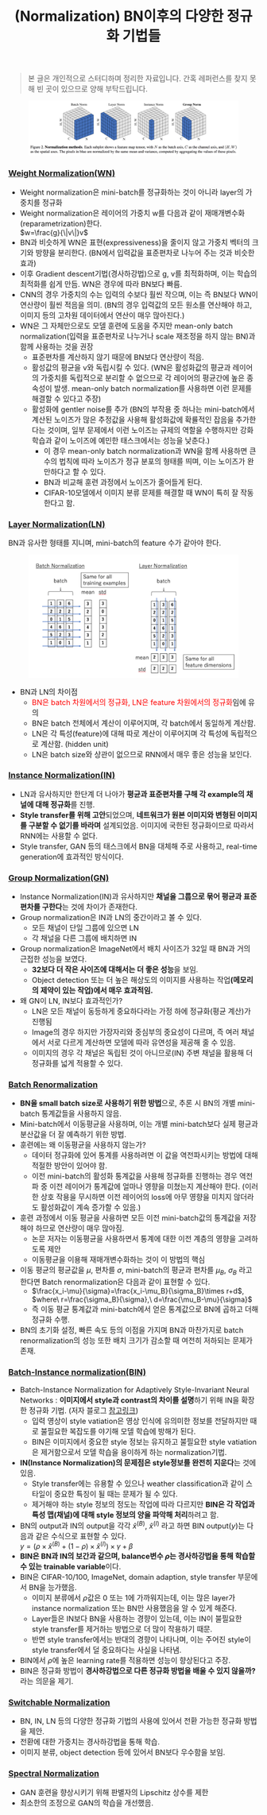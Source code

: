 ﻿---
title: "(Normalization) BN이후의 다양한 정규화 기법들"
tags: 
  - Deep Learning
  - Normalization
categories:
  - MLDLstudy
toc: true
author_profile: false
comments: 
  provider: "disqus"
  disqus:
    shortname: "https-brstar96-github-io"
use_math: true
header:
  teaser: /assets/Images/Norm-pic.png
---

<Blockquote><span style="font-size:11pt">본 글은 개인적으로 스터디하며 정리한 자료입니다. 간혹 레퍼런스를 찾지 못해 빈 곳이 있으므로 양해 부탁드립니다.</span></Blockquote>

<figure>
    <a href="/assets/Images/Norm-pic.png"><img src="/assets/Images/Norm-pic.png"></a>
</figure>

### [Weight Normalization(WN)](https://arxiv.org/pdf/1602.07868.pdf)

- <span style="font-size:11pt">Weight normalization은 mini-batch를 정규화하는 것이 아니라 layer의 가중치를 정규화</span>
- <span style="font-size:11pt">Weight normalization은 레이어의 가중치 w를 다음과 같이 재매개변수화(reparametrization)한다.</span><br> 
  $w=\frac{g}{\|v\|}v$
- <span style="font-size:11pt">BN과 비슷하게 WN은 표현(expressiveness)을 줄이지 않고 가중치 벡터의 크기와 방향을 분리한다. (BN에서 입력값을 표준편차로 나누어 주는 것과 비슷한 효과)<span>
- <span style="font-size:11pt">이후 Gradient descent기법(경사하강법)으로 g, v를 최적화하며, 이는 학습의 최적화를 쉽게 만듬. WN은 경우에 따라 BN보다 빠름.</span> 
- <span style="font-size:11pt">CNN의 경우 가중치의 수는 입력의 수보다 훨씬 작으며, 이는 즉 BN보다 WN이 연산량이 훨씬 적음을 의미. (BN의 경우 입력값의 모든 원소를 연산해야 하고, 이미지 등의 고차원 데이터에서 연산이 매우 많아진다.)</span>
- <span style="font-size:11pt">WN은 그 자체만으로도 모델 훈련에 도움을 주지만 mean-only batch normalization(입력을 표준편차로 나누거나 scale 재조정을 하지 않는 BN)과 함께 사용하는 것을 권장</span>
    - <span style="font-size:11pt">표준편차를 계산하지 않기 때문에 BN보다 연산량이 적음.</span> 
    - <span style="font-size:11pt">활성값의 평균을 v와 독립시킬 수 있다. (WN은 활성화값의 평균과 레이어의 가중치를 독립적으로 분리할 수 없으므로 각 레이어의 평균간에 높은 종속성이 발생. mean-only batch normalization를 사용하면 이런 문제를 해결할 수 있다고 주장)</span>
	- <span style="font-size:11pt">활성화에 gentler noise를 추가 (BN의 부작용 중 하나는 mini-batch에서 계산된 노이즈가 많은 추정값을 사용해 활성화값에 확률적인 잡음을 추가한다는 것이며, 일부 문제에서 이런 노이즈는 규제의 역할을 수행하지만 강화 학습과 같이 노이즈에 예민한 태스크에서는 성능을 낮춘다.)</span>
        - <span style="font-size:11pt">이 경우 mean-only batch normalization과 WN을 함께 사용하면 큰 수의 법칙에 따라 노이즈가 정규 분포의 형태를 띄며, 이는 노이즈가 완만하다고 할 수 있다.</span> 
		- <span style="font-size:11pt">BN과 비교해 훈련 과정에서 노이즈가 줄어들게 된다.</span> 
		- <span style="font-size:11pt">CIFAR-10모델에서 이미지 분류 문제를 해결할 때 WN이 특히 잘 작동한다고 함.</span> 

### [Layer Normalization(LN)](https://arxiv.org/pdf/1607.06450.pdf)
<span style="font-size:11pt">BN과 유사한 형태를 지니며, mini-batch의 feature 수가 같아야 한다. </span><br>

<figure>
    <a href="/assets/Images/LN.png"><img src="/assets/Images/LN.png"></a>
</figure>

- <span style="font-size:11pt">BN과 LN의 차이점</span>
    - <span style="color:red; font-size:11pt">BN은 batch 차원에서의 정규화, LN은 feature 차원에서의 정규화</span><span style="font-size:11pt">임에 유의</span>
    - <span style="font-size:11pt">BN은 batch 전체에서 계산이 이루어지며, 각 batch에서 동일하게 계산함.</span>
    - <span style="font-size:11pt">LN은 각 특성(feature)에 대해 따로 계산이 이루어지며 각 특성에 독립적으로 계산함. (hidden unit)</span>
    - <span style="font-size:11pt">LN은 batch size와 상관이 없으므로 RNN에서 매우 좋은 성능을 보인다.</span> 
    
### [Instance Normalization(IN)](https://arxiv.org/pdf/1607.08022.pdf)
- <span style="font-size:11pt">LN과 유사하지만 한단계 더 나아가 <b>평균과 표준편차를 구해 각 example의 채널에 대해 정규화</b>를 진행.</span>
- <span style="font-size:11pt"><b>Style transfer를 위해 고안</b>되었으며, <b>네트워크가 원본 이미지와 변형된 이미지를 구분할 수 없기를 바라며</b> 설계되었음. </b>이미지에 국한된 정규화</b>이므로 따라서 RNN에는 사용할 수 없다.</span>
- <span style="font-size:11pt">Style transfer, GAN 등의 태스크에서 BN을 대체해 주로 사용하고, real-time generation에 효과적인 방식이다.</span> 

### [Group Normalization(GN)](https://arxiv.org/pdf/1803.08494.pdf)
- <span style="font-size:11pt">Instance Normalization(IN)과 유사하지만 <b>채널을 그룹으로 묶어 평균과 표준편차를 구한다</b>는 것에 차이가 존재한다.</span> 
- <span style="font-size:11pt">Group normalization은 IN과 LN의 중간이라고 볼 수 있다. </span>
    - <span style="font-size:11pt">모든 채널이 단일 그룹에 있으면 LN</span>
    - <span style="font-size:11pt">각 채널을 다른 그룹에 배치하면 IN</span>
- <span style="font-size:11pt">Group normalization은 ImageNet에서 배치 사이즈가 32일 때 BN과 거의 근접한 성능을 보였다. </span>
    - <span style="font-size:11pt"><b>32보다 더 작은 사이즈에 대해서는 더 좋은 성능</b>을 보임.</span>
    - <span style="font-size:11pt">Object detection 또는 더 높은 해상도의 이미지를 사용하는 작업<b>(메모리의 제약이 있는 작업)에서 매우 효과적임.</b></span> 
- <span style="font-size:11pt">왜 GN이 LN, IN보다 효과적인가?</span>
    - <span style="font-size:11pt">LN은 모든 채널이 동등하게 중요하다라는 가정 하에 정규화(평균 계산)가 진행됨</span>
    - <span style="font-size:11pt">Image의 경우 하지만 가장자리와 중심부의 중요성이 다르며, 즉 여러 채널에서 서로 다르게 계산하면 모델에 따라 유연성을 제공해 줄 수 있음.</span>
    - <span style="font-size:11pt">이미지의 경우 각 채널은 독립된 것이 아니므로(IN) 주변 채널을 활용해 더 정규화를 넓게 적용할 수 있다. </span>

### [Batch Renormalization](https://arxiv.org/pdf/1702.03275.pdf)
- <span style="font-size:11pt"><b>BN을 small batch size로 사용하기 위한 방법</b>으로, 추론 시 BN의 개별 mini-batch 통계값들을 사용하지 않음.</span> 
- <span style="font-size:11pt">Mini-batch에서 이동평균을 사용하며, 이는 개별 mini-batch보다 실제 평균과 분산값을 더 잘 예측하기 위한 방법. </span>
- <span style="font-size:11pt">훈련에는 왜 이동평균을 사용하지 않는가?</span> 
    - <span style="font-size:11pt">데이터 정규화에 있어 통계를 사용하려면 이 값을 역전파시키는 방법에 대해 적절한 방안이 있어야 함.</span>
    - <span style="font-size:11pt">이전 mini-batch의 활성화 통계값을 사용해 정규화를 진행하는 경우 역전파 중 이전 레이어가 통계값에 얼마나 영향을 미쳤는지 계산해야 한다. (이러한 상호 작용을 무시하면 이전 레이어의 loss에 아무 영향을 미치지 않더라도 활성화값이 계속 증가할 수 있음.)</span> 
- <span style="font-size:11pt">훈련 과정에서 이동 평균을 사용하면 모든 이전 mini-batch값의 통계값을 저장해야 하므로 연산량이 매우 많아짐.</span> 
    - <span style="font-size:11pt">논문 저자는 이동평균을 사용하면서 통계에 대한 이전 계층의 영향을 고려하도록 제안</span>
    - <span style="font-size:11pt">이동평균을 이용해 재매개변수화하는 것이 이 방법의 핵심</span>
- <span style="font-size:11pt">이동 평균의 평균값을 $\mu$, 편차를 $\sigma$, mini-batch의 평균과 편차를 $\mu_{B}$, $\sigma_{B}$ 라고 한다면 Batch renormalization은 다음과 같이 표현할 수 있다.</span> 
    - $\frac{x_i-\mu}{\sigma}=\frac{x_i-\mu_B}{\sigma_B}\times r+d$, $where\ r=\frac{\sigma_B}{\sigma},\ d=\frac{\mu_B-\mu}{\sigma}$
    - <span style="font-size:11pt">즉 이동 평균 통계값과 mini-batch에서 얻은 통계값으로 BN에 곱하고 더해 정규화 수행.</span> 
- <span style="font-size:11pt">BN의 초기화 설정, 빠른 속도 등의 이점을 가지며 BN과 마찬가지로 batch renormalization의 성능 또한 배치 크기가 감소할 때 여전히 저하되는 문제가 존재.</span> 

### [Batch-Instance normalization(BIN)](https://arxiv.org/pdf/1805.07925.pdf)
- <span style="font-size:11pt">Batch-Instance Normalization for Adaptively Style-Invariant Neural Networks : <b>이미지에서 style과 contrast의 차이를 설명</b>하기 위해 IN을 확장한 정규화 기법. (저자 블로그 [참고링크](https://blog.lunit.io/2018/05/25/batch-instance-normalization/?fbclid=IwAR2lngdd7xwA4Om13XHHJBpVjuo3SlM-U0umhKAqjuAdVHAuePPTFpQrEbs))</span>
    - <span style="font-size:11pt">입력 영상이 style vatiation은 영상 인식에 유의미한 정보를 전달하지만 때로 불필요한 복잡도를 야기해 모델 학습에 방해가 된다. </span>
    - <span style="font-size:11pt">BIN은 이미지에서 중요한 style 정보는 유지하고 불필요한 style vatiation은 제거함으로서 모델 학습을 용이하게 하는 normalization기법.</span> 
- <span style="font-size:11pt"><b>IN(Instance Normalization)의 문제점은 style정보를 완전히 지운다</b>는 것에 있음. </span>
    - <span style="font-size:11pt">Style transfer에는 유용할 수 있으나 weather classification과 같이 스타일이 중요한 특징이 될 때는 문제가 될 수 있다.</span> 
    - <span style="font-size:11pt">제거해야 하는 style 정보의 정도는 작업에 따라 다르지만 <b>BIN은 각 작업과 특성 맵(채널)에 대해 style 정보의 양을 파악해 처리</b>하려고 함. </span>
- <span style="font-size:11pt">BN의 output과 IN의 output을 각각 ${\hat{x}}^{(B)}$, ${\hat{x}}^{(I)}$ 라고 하면 BIN output($y$)는 다음과 같은 수식으로 표현할 수 있다.</span><br>
   $y=(\rho\times{\hat{x}}^{(B)}+(1-\rho)\times{\hat{x}}^{(I)})\times\gamma+\beta$ 
- <span style="font-size:11pt"><b>BIN은 BN과 IN의 보간과 같으며, balance변수 $\rho$는 경사하강법을 통해 학습할 수 있는 trainable variable</b>이다.</span> 
- <span style="font-size:11pt">BIN은 CIFAR-10/100, ImageNet, domain adaption, style transfer 부문에서 BN을 능가했음.</span> 
    - <span style="font-size:11pt">이미지 분류에서 $\rho$값은 0 또는 1에 가까워지는데, 이는 많은 layer가 instance normalization 또는 BN만 사용했음을 알 수 있게 해준다.</span> 
    - <span style="font-size:11pt">Layer들은 IN보다 BN을 사용하는 경향이 있는데, 이는 IN이 불필요한 style transfer를 제거하는 방법으로 더 많이 작용하기 때문. </span>
    - <span style="font-size:11pt">반면 style transfer에서는 반대의 경향이 나타나며, 이는 주어진 style이 style transfer에서 덜 중요하다는 사실을 나타냄.</span> 
- <span style="font-size:11pt">BIN에서 $\rho$에 높은 learning rate를 적용하면 성능이 향상된다고 주장.</span> 
- <span style="font-size:11pt">BIN은 정규화 방법이 <b>경사하강법으로 다른 정규화 방법을 배울 수 있지 않을까?</b> 라는 의문을 제기.</span> 

### [Switchable Normalization](https://arxiv.org/pdf/1811.07727v1.pdf)
- <span style="font-size:11pt">BN, IN, LN 등의 다양한 정규화 기법의 사용에 있어서 전환 가능한 정규화 방법을 제안. </span>
- <span style="font-size:11pt">전환에 대한 가중치는 경사하강법을 통해 학습.</span> 
- <span style="font-size:11pt">이미지 분류, object detection 등에 있어서 BN보다 우수함을 보임.</span> 

### [Spectral Normalization](https://arxiv.org/pdf/1805.07925.pdf)
- <span style="font-size:11pt">GAN 훈련을 향상시키기 위해 판별자의 Lipschitz 상수를 제한</span> 
- <span style="font-size:11pt">최소한의 조정으로 GAN의 학습을 개선했음.</span> 